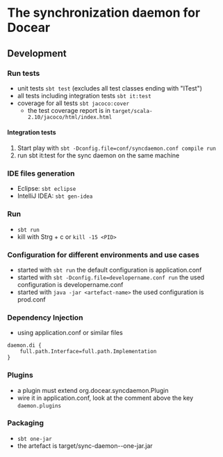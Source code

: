 # The synchronization daemon for Docear

## Development

### Run tests
* unit tests `sbt test` (excludes all test classes ending with "ITest")
* all tests including integration tests `sbt it:test`
* coverage for all tests `sbt jacoco:cover`
    * the test coverage report is in `target/scala-2.10/jacoco/html/index.html`

#### Integration tests
1. Start play with `sbt -Dconfig.file=conf/syncdaemon.conf compile run`
2. run sbt it:test for the sync daemon on the same machine

### IDE files generation
* Eclipse: `sbt eclipse`
* IntelliJ IDEA: `sbt gen-idea`

### Run
* `sbt run`
* kill with Strg + c or `kill -15 <PID>`

### Configuration for different environments and use cases
* started with `sbt run` the default configuration is application.conf
* started with `sbt -Dconfig.file=developername.conf run` the used configuration is developername.conf
* started with `java -jar <artefact-name>` the used configuration is prod.conf

### Dependency Injection
* using application.conf or similar files
```
daemon.di {
    full.path.Interface=full.path.Implementation
}
```

### Plugins
* a plugin must extend org.docear.syncdaemon.Plugin
* wire it in application.conf, look at the comment above the key `daemon.plugins`

### Packaging
* `sbt one-jar`
* the artefact is target/sync-daemon-<version>-one-jar.jar